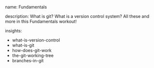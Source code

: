 name: Fundamentals

description: What is git? What is a version control system? All these and more in this Fundamentals workout!

insights:

- what-is-version-control
- what-is-git
- how-does-git-work
- the-git-working-tree
- branches-in-git
